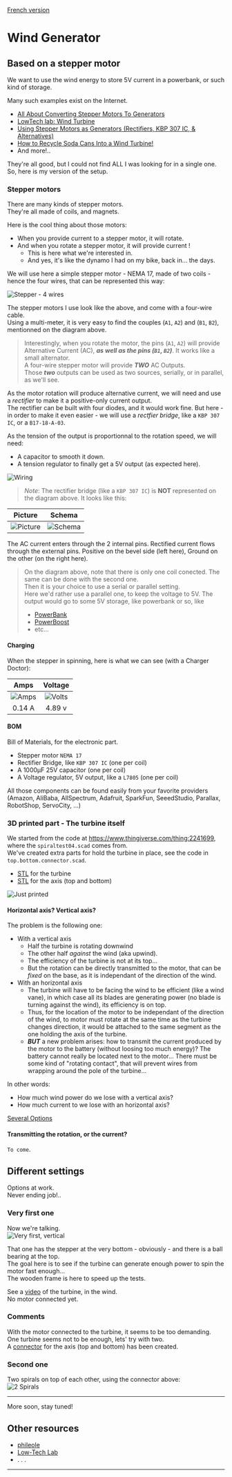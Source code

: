 [French version](./README_fr.md)

# Wind Generator
## Based on a stepper motor

We want to use the wind energy to store 5V current in a powerbank, or such kind of storage.

Many such examples exist on the Internet.
- [All About Converting Stepper Motors To Generators](https://www.youtube.com/watch?v=-zCTggoh994&t=102s)
- [LowTech lab: Wind Turbine](https://wiki.lowtechlab.org/wiki/L%27%C3%A9olienne/en-gb)
- [Using Stepper Motors as Generators (Rectifiers, KBP 307 IC, & Alternatives)](https://www.youtube.com/watch?v=58XnKt1BxV0) 
- [How to Recycle Soda Cans Into a Wind Turbine!](https://www.instructables.com/How-to-Recycle-Soda-Cans-Into-a-Wind-Turbine-Gener/)
- And more!..

They're all good, but I could not find ALL I was looking for in a single one.  
So, here is my version of the setup.

### Stepper motors
There are many kinds of stepper motors.  
They're all made of coils, and magnets.  

Here is the cool thing about those motors:  
- When you provide current to a stepper motor, it will rotate.  
- And when you rotate a stepper motor, it will provide current !  
    - This is here what we're interested in.
    - And yes, it's like the dynamo I had on my bike, back in... the days.

We will use here a simple stepper motor - NEMA 17, made of two coils - hence the four wires, that can be represented this way:

![Stepper - 4 wires](./images/stepper.schema.png)

The stepper motors I use look like the above, and come with a four-wire cable.  
Using a multi-meter, it is very easy to find the couples (`A1`, `A2`) and (`B1`, `B2`), mentionned on the diagram above. 

> Interestingly, when you rotate the motor, the pins (`A1`, `A2`) will provide Alternative Current (AC), **_as well as the pins (`B1`, `B2`)_**. It works like a small alternator.   
A four-wire stepper motor will provide **_TWO_** AC Outputs.  
> Those _**two**_ outputs can be used as two sources, serially, or in parallel, as we'll see.

As the motor rotation will produce alternative current, we will need and use a _rectifier_ to make it a positive-only current output.  
The rectifier can be built with four diodes, and it would work fine. But here - in order to make it even easier - we will use a _rectfier bridge_, like a `KBP 307 IC`, or a `B17-18-A-03`.

As the tension of the output is proportionnal to the rotation speed, we will need:
- A capacitor to smooth it down.
- A tension regulator to finally get a 5V output (as expected here).

![Wiring](./images/01_bb.png)

> _Note_: The rectifier bridge (like a `KBP 307 IC`) is **NOT** represented on the diagram above. It looks like this:  

| Picture | Schema |
|:-------:|:------:|
| ![Picture](./images/bridge.01.jpg) | ![Schema](./images/bridge.02.jpg) |

The AC current enters through the 2 internal pins. Rectified current flows
through the external pins. Positive on the bevel side (left here), Ground on the other (on the right here).

> On the diagram above, note that there is only one coil conected. The same can be done with the second one.  
> Then it is your choice to use a serial or parallel setting.  
> Here we'd rather use a parallel one, to keep the voltage to 5V.
> The output would go to some 5V storage, like powerbank or so, like
> - [PowerBank](https://www.arrow.com/en/products/1565/adafruit-industries)
> - [PowerBoost](https://www.adafruit.com/product/1944)
> - etc...

#### Charging
When the stepper in spinning, here is what we can see (with a Charger Doctor):

| Amps                                 | Voltage                               |
|:------------------------------------:|:-------------------------------------:|
| ![Amps](./images/Charging.0.14A.jpg) | ![Volts](./images/Charging.4.89v.jpg) |
| 0.14 A                               | 4.89 v                                |

#### BOM
Bill of Materials, for the electronic part.
- Stepper motor `NEMA 17`
- Rectifier Bridge, like `KBP 307 IC` (one per coil)
- A 1000&micro;F 25V capacitor (one per coil)
- A Voltage regulator, 5V output, like a `L7805` (one per coil)

All those components can be found easily from your favorite providers (Amazon, AliBaba, AllSpectrum, Adafruit, SparkFun, SeeedStudio, Parallax, RobotShop, ServoCity, ...)

### 3D printed part - The turbine itself
We started from the code at <https://www.thingiverse.com/thing:2241699>, where the `spiraltest04.scad` comes from.  
We've created extra parts for hold the turbine in place, see the code in `top.bottom.connector.scad`.

- [STL](./3D/spiraltest04.stl) for the turbine
- [STL](./3D/top.bottom.connector.stl) for the axis (top and bottom)

![Just printed](./images/spiral.01.jpeg)

#### Horizontal axis? Vertical axis?
The problem is the following one:  
- With a vertical axis 
    - Half the turbine is rotating downwind
    - The other half _against_ the wind (aka upwind).
    - The efficiency of the turbine is not at its top...
    - But the rotation can be directly transmitted to the motor, that can be _fixed_ on the base, as it is independant of the direction of the wind.
- With an horizontal axis
    - The turbine will have to be facing the wind to be efficient (like a wind vane), in which case all its blades are generating power (no blade is turning against the wind), its efficiency is on top.
    - Thus, for the location of the motor to be independant of the direction of the wind, to motor must rotate at the same time as the turbine changes direction, it would be attached to the same segment as the one holding the axis of the turbine.
    - **_BUT_** a new problem arises: how to transmit the current produced by the motor to the battery (without loosing too much energy)? The battery cannot really be located next to the motor... There must be some kind of "rotating contact", that will prevent wires from wrapping around the pole of the turbine...

In other words:
- How much wind power do we lose with a vertical axis?
- How much current to we lose with an horizontal axis?

[Several Options](https://all3dp.com/2/3d-printed-wind-turbines-wind-powered-gadgets/)

#### Transmitting the rotation, or the current?
`To come`.

## Different settings
Options at work.  
Never ending job!..

### Very first one
Now we're talking.  
![Very first, vertical](./images/first.setting.jpeg)

That one has the stepper at the very bottom - obviously - and there is a ball bearing at the top.  
The goal here is to see if the turbine can generate enough power to spin the motor fast enough...  
The wooden frame is here to speed up the tests.  

<!-- https://youtube.com/shorts/j9USgp5iNnw -->
See a [video](https://youtube.com/shorts/j9USgp5iNnw)  of the turbine, in the wind.  
No motor connected yet.

### Comments
With the motor connected to the turbine, it seems to be too demanding.  
One turbine seems not to be enough, lets' try with two.  
A [connector](./3D/middle.connector.stl) for the axis (top and bottom)
 has been created.

### Second one
Two spirals on top of each other, using the connector above:  
![2 Spirals](./images/spiral.02.jpeg)

---

More soon, stay tuned!

## Other resources
- [phileole](https://phileole.com/en/homepage/)
- [Low-Tech Lab](https://lowtechlab.org/)
- . . .

---

